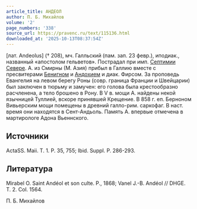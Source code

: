 ```yaml
---
article_title: АНДЕОЛ
author: П. Б. Михайлов
volume: '2'
page_numbers: '338'
source_url: https://pravenc.ru/text/115136.html
downloaded_at: '2025-10-13T08:37:54Z'
---
```


[лат. Andeolus] († 208), мч. Галльский (пам. зап. 23 февр.), иподиак., названный «апостолом гельветов». Пострадал при имп. [Септимии Севере](<https://pravenc.ru/text/Септимии Севере.html>). А. из Смирны (М. Азия) прибыл в Галлию вместе с пресвитерами [Бенигном](https://pravenc.ru/text/Бенигном.html) и [Андохием](https://pravenc.ru/text/Андохием.html) и диак. Фирсом. За проповедь Евангелия на левом берегу Роны (совр. граница Франции и Швейцарии) был заключен в тюрьму и замучен: его голова была крестообразно расчленена, а тело брошено в Рону. В V в. мощи А. найдены некой язычницей Туллией, вскоре принявшей Крещение. В 858 г. еп. Берноном Вивьерским мощи помещены в древний галло-рим. саркофаг. В наст. время они находятся в Сент-Андьоль. Память А. впервые отмечена в мартирологе Адона Вьеннского.

## Источники

ActaSS. Maii. T. 1. P. 35, 755; Ibid. Suppl. P. 286-293.

## Литература

Mirabel O. Saint Andéol et son culte. P., 1868; Vanel J.-B. Andéol // DHGE. T. 2. Col. 1564.

П. Б. Михайлов
